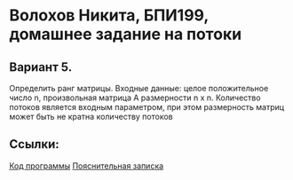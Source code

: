 # Волохов Никита, БПИ199, домашнее задание на потоки
## Вариант 5. 
Определить ранг матрицы. Входные данные: целое положительное число n, произвольная матрица А размерности n х n. Количество потоков является входным параметром, при этом размерность матриц может быть не кратна количеству потоков

## Ссылки:
[Код программы](https://github.com/Volokhov-mda/CompArchitecture_hse/blob/HW_17.11.2020/17.11.2020/threads.cpp)
[Пояснительная записка](https://github.com/Volokhov-mda/CompArchitecture_hse/blob/HW_17.11.2020/17.11.2020/%D0%9F%D0%97.pdf)
